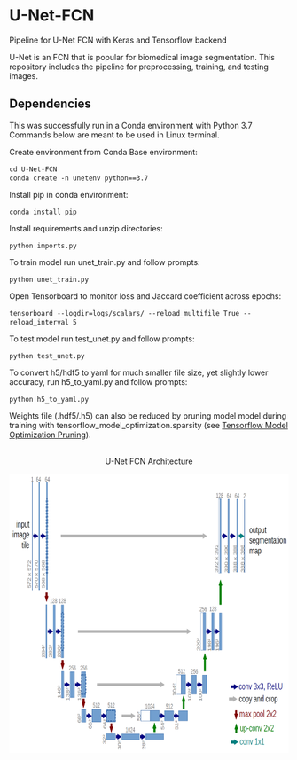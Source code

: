 # U-Net-FCN  
Pipeline for U-Net FCN with Keras and Tensorflow backend  

U-Net is an FCN that is popular for biomedical image segmentation. This repository includes the pipeline for preprocessing, training, and testing images.  

## Dependencies  
This was successfully run in a Conda environment with Python 3.7  
Commands below are meant to be used in Linux terminal.  

Create environment from Conda Base environment:  
```
cd U-Net-FCN
conda create -n unetenv python==3.7
```  

Install pip in conda environment:  
```
conda install pip
```  


Install requirements and unzip directories:
```
python imports.py
```  

To train model run unet_train.py and follow prompts:
```
python unet_train.py
```  

Open Tensorboard to monitor loss and Jaccard coefficient across epochs:  
```
tensorboard --logdir=logs/scalars/ --reload_multifile True --reload_interval 5
```  

To test model run test_unet.py and follow prompts:
```
python test_unet.py
```  

To convert h5/hdf5 to yaml for much smaller file size, yet slightly lower accuracy, run h5_to_yaml.py and follow prompts:
```
python h5_to_yaml.py
```  
 
Weights file (.hdf5/.h5) can also be reduced by pruning model model during training with tensorflow_model_optimization.sparsity (see [Tensorflow Model Optimization Pruning](https://www.tensorflow.org/model_optimization/guide/pruning)).<br />
<br />    

<p align="center">
U-Net FCN Architecture
</p>
<p align="center">
  <img width="870" height="504" src="https://github.com/MattLondon101/U-Net-FCN/blob/main/u-net-architecture.png?raw=true"
</p>

